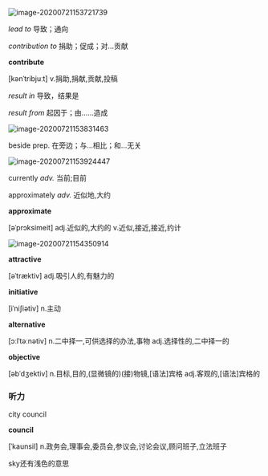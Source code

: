 ![image-20200721153721739](C:\Users\UncleDong\AppData\Roaming\Typora\typora-user-images\image-20200721153721739.png)

*lead to* 导致；通向

*contribution to* 捐助；促成；对…贡献

**contribute**

[kənˈtribjuːt]
v.捐助,捐献,贡献,投稿

*result in* 导致，结果是

*result from* 起因于；由……造成

![image-20200721153831463](C:\Users\UncleDong\AppData\Roaming\Typora\typora-user-images\image-20200721153831463.png)

beside  prep. 在旁边；与…相比；和…无关

![image-20200721153924447](C:\Users\UncleDong\AppData\Roaming\Typora\typora-user-images\image-20200721153924447.png)

currently *adv.* 当前;目前

approximately *adv.* 近似地,大约

**approximate**

[əˈprɔksimeit]
adj.近似的,大约的
v.近似,接近,接近,约计

![image-20200721154350914](C:\Users\UncleDong\AppData\Roaming\Typora\typora-user-images\image-20200721154350914.png)

**attractive**

[əˈtræktiv]
adj.吸引人的,有魅力的

**initiative**

[iˈniʃiətiv]
n.主动

**alternative**

[ɔːlˈtəːnətiv]
n.二中择一,可供选择的办法,事物
adj.选择性的,二中择一的

**objective**

[əbˈdʒektiv]
n.目标,目的,(显微镜的)(接)物镜,[语法]宾格
adj.客观的,[语法]宾格的



### 听力

city council

**council**

[ˈkaunsil]
n.政务会,理事会,委员会,参议会,讨论会议,顾问班子,立法班子

sky还有浅色的意思

